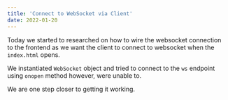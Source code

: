 ```yaml
---
title: 'Connect to WebSocket via Client'
date: 2022-01-20
---
```


Today we started to researched on how to wire the websocket connection to the frontend as we want the client to connect to websocket when the `index.html` opens.

We instantiated `WebSocket` object and tried to connect to the `ws` endpoint using `onopen` method however, were unable to.

We are one step closer to getting it working.
